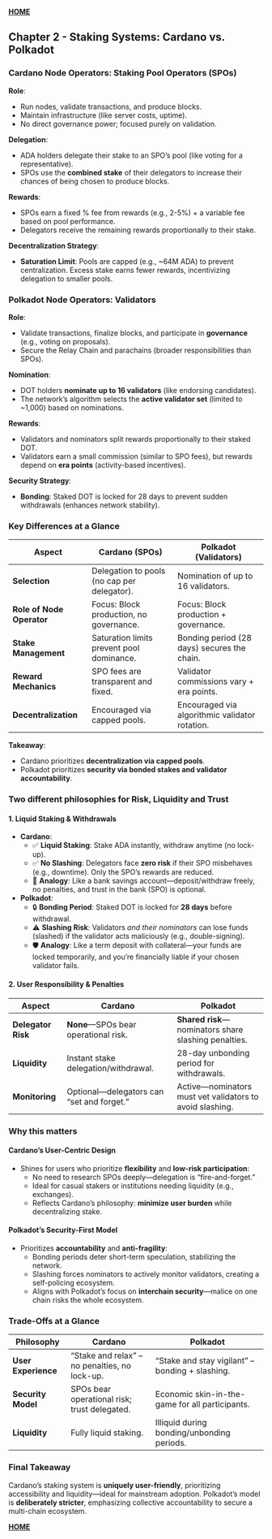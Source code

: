 **[HOME](../README.md)**

## Chapter 2 - Staking Systems: Cardano vs. Polkadot

### **Cardano Node Operators**: **Staking Pool Operators (SPOs)**

**Role**:

- Run nodes, validate transactions, and produce blocks.
- Maintain infrastructure (like server costs, uptime).
- No direct governance power; focused purely on validation.

**Delegation**:

- ADA holders delegate their stake to an SPO’s pool (like voting for a representative).
- SPOs use the **combined stake** of their delegators to increase their chances of being chosen to produce blocks.

**Rewards**:

- SPOs earn a fixed % fee from rewards (e.g., 2-5%) + a variable fee based on pool performance.
- Delegators receive the remaining rewards proportionally to their stake.

**Decentralization Strategy**:

- **Saturation Limit**: Pools are capped (e.g., ~64M ADA) to prevent centralization. Excess stake earns fewer rewards, incentivizing delegation to smaller pools.

### **Polkadot Node Operators**: **Validators**

**Role**:

- Validate transactions, finalize blocks, and participate in **governance** (e.g., voting on proposals).
- Secure the Relay Chain and parachains (broader responsibilities than SPOs).

**Nomination**:

- DOT holders **nominate up to 16 validators** (like endorsing candidates).
- The network’s algorithm selects the **active validator set** (limited to ~1,000) based on nominations.

**Rewards**:

- Validators and nominators split rewards proportionally to their staked DOT.
- Validators earn a small commission (similar to SPO fees), but rewards depend on **era points** (activity-based incentives).

**Security Strategy**:

- **Bonding**: Staked DOT is locked for 28 days to prevent sudden withdrawals (enhances network stability).

### **Key Differences at a Glance**

| **Aspect** | **Cardano (SPOs)** | **Polkadot (Validators)** |
| --- | --- | --- |
| **Selection** | Delegation to pools (no cap per delegator). | Nomination of up to 16 validators. |
| **Role of Node Operator** | Focus: Block production, no governance. | Focus: Block production + governance. |
| **Stake Management** | Saturation limits prevent pool dominance. | Bonding period (28 days) secures the chain. |
| **Reward Mechanics** | SPO fees are transparent and fixed. | Validator commissions vary + era points. |
| **Decentralization** | Encouraged via capped pools. | Encouraged via algorithmic validator rotation. |

**Takeaway**:

- Cardano prioritizes **decentralization via capped pools**.
- Polkadot prioritizes **security via bonded stakes and validator accountability**.

### **Two different philosophies for Risk, Liquidity and Trust**

#### **1\. Liquid Staking & Withdrawals**

- **Cardano**:
  - ✅ **Liquid Staking**: Stake ADA instantly, withdraw anytime (no lock-up).
  - ✅ **No Slashing**: Delegators face **zero risk** if their SPO misbehaves (e.g., downtime). Only the SPO’s rewards are reduced.
  - 🏦 **Analogy**: Like a bank savings account—deposit/withdraw freely, no penalties, and trust in the bank (SPO) is optional.
- **Polkadot**:
  - 🔒 **Bonding Period**: Staked DOT is locked for **28 days** before withdrawal.
  - ⚠️ **Slashing Risk**: Validators _and their nominators_ can lose funds (slashed) if the validator acts maliciously (e.g., double-signing).
  - 🛡️ **Analogy**: Like a term deposit with collateral—your funds are locked temporarily, and you’re financially liable if your chosen validator fails.

#### **2\. User Responsibility & Penalties**

| **Aspect** | **Cardano** | **Polkadot** |
| --- | --- | --- |
| **Delegator Risk** | **None**—SPOs bear operational risk. | **Shared risk**—nominators share slashing penalties. |
| **Liquidity** | Instant stake delegation/withdrawal. | 28-day unbonding period for withdrawals. |
| **Monitoring** | Optional—delegators can “set and forget.” | Active—nominators must vet validators to avoid slashing. |

### **Why this matters**

#### **Cardano’s User-Centric Design**

- Shines for users who prioritize **flexibility** and **low-risk participation**:
  - No need to research SPOs deeply—delegation is “fire-and-forget.”
  - Ideal for casual stakers or institutions needing liquidity (e.g., exchanges).
  - Reflects Cardano’s philosophy: **minimize user burden** while decentralizing stake.

#### **Polkadot’s Security-First Model**

- Prioritizes **accountability** and **anti-fragility**:
  - Bonding periods deter short-term speculation, stabilizing the network.
  - Slashing forces nominators to actively monitor validators, creating a self-policing ecosystem.
  - Aligns with Polkadot’s focus on **interchain security**—malice on one chain risks the whole ecosystem.

### **Trade-Offs at a Glance**

| **Philosophy** | **Cardano** | **Polkadot** |
| --- | --- | --- |
| **User Experience** | “Stake and relax” – no penalties, no lock-up. | “Stake and stay vigilant” – bonding + slashing. |
| **Security Model** | SPOs bear operational risk; trust delegated. | Economic skin-in-the-game for all participants. |
| **Liquidity** | Fully liquid staking. | Illiquid during bonding/unbonding periods. |

### **Final Takeaway**

Cardano’s staking system is **uniquely user-friendly**, prioritizing accessibility and liquidity—ideal for mainstream adoption. Polkadot’s model is **deliberately stricter**, emphasizing collective accountability to secure a multi-chain ecosystem.

**[HOME](../README.md)**